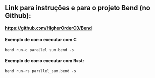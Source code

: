## Link para instruções e para o projeto Bend (no Github):
#### https://github.com/HigherOrderCO/Bend

#### Exemplo de como executar com C:
    bend run-c parallel_sum.bend -s
#### Exemplo de como executar com Rust:
    bend run-rs parallel_sum.bend -s


